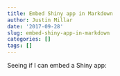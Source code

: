 ```yaml
---
title: Embed Shiny app in Markdown
author: Justin Millar
date: '2017-09-28'
slug: embed-shiny-app-in-markdown
categories: []
tags: []
---
```


Seeing if I can embed a Shiny app:

<iframe srx="https://jjmillar.shinyapps.io/msat-cost-graph/"  style="border: none; width: 440px; height: 500px"></iframe>